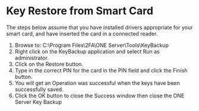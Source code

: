 # Key Restore from Smart Card

The steps below assume that you have installed drivers appropriate for your smart card, and have inserted the card in a connected reader.

1.	Browse to:	C:\Program Files\2FA\ONE Server\Tools\KeyBackup
2.	Right click on the KeyBackup application and select Run as administrator.
3.	Click on the Restore button.
4.	Type in the correct PIN for the card in the PIN field and click the Finish button.
5.	You will get an Operation was successful when the keys have been successfully saved. 
6.	Click the OK button to close the Success window then close the ONE Server Key Backup
	

 
